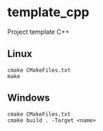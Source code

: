 # template_cpp
Project template C++

## Linux
```
cmake CMakeFiles.txt
make
```

## Windows
```
cmake CMakeFiles.txt
cmake build . -Target <name>
```